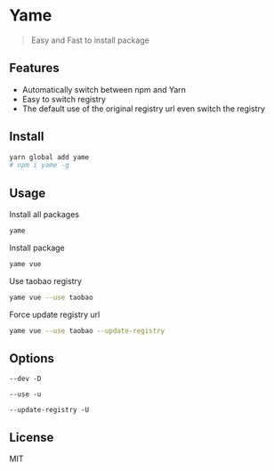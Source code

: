# Yame

> Easy and Fast to install package

## Features
- Automatically switch between npm and Yarn
- Easy to switch registry 
- The default use of the original registry url even switch the registry


## Install
```sh
yarn global add yame
# npm i yame -g
```

## Usage

Install all packages

```sh
yame
```

Install package

```sh
yame vue
```

Use taobao registry

```sh
yame vue --use taobao
```

Force update registry url

```sh
yame vue --use taobao --update-registry
```

## Options

`--dev -D`

`--use -u`

`--update-registry -U`

## License

MIT
